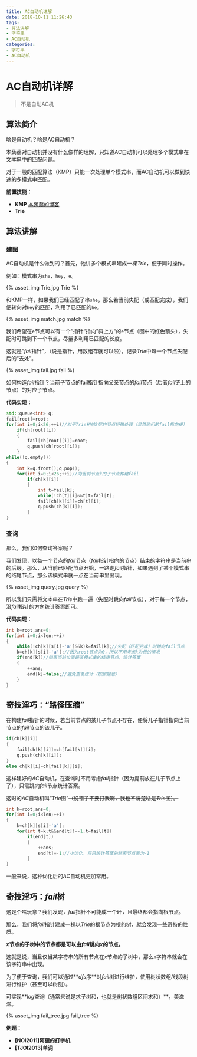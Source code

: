 ```yaml
---
title: AC自动机详解
date: 2018-10-11 11:26:43
tags:
- 算法讲解
- 字符串
- AC自动机
categories:
- 字符串
- AC自动机
---
```


# AC自动机详解

> 不是自动AC机

## 算法简介

啥是自动机？啥是AC自动机？

本蒟蒻对自动机并没有什么像样的理解，只知道AC自动机可以处理多个模式串在文本串中的匹配问题。

对于一般的匹配算法（KMP）只能一次处理单个模式串，而AC自动机可以做到快速的多模式串匹配。

**前置技能：**

- **KMP** [本蒟蒻的博客](https://blog.c0per.org/2018-03/kmp/)
- **Trie**

<!-- more -->

## 算法讲解

### 建图

AC自动机是什么做到的？首先，他讲多个模式串建成一棵$Trie$，便于同时操作。

例如：模式串为`she`，`hey`，`e`。

{% asset_img Trie.jpg Trie %}

和KMP一样，如果我们已经匹配了串`she`，那么若当前失配（或匹配完成），我们便转向对`hey`的匹配，利用了已匹配的`he`。

{% asset_img match.jpg match %}

我们希望在`e`节点可以有一个“指针“指向”斜上方“的`e`节点（图中的红色箭头），失配时可跳到下一个节点，尽量多利用已匹配的长度。

这就是“$fail$指针”，（说是指针，用数组存就可以啦），记录$Trie$中每一个节点失配后的“去处”。

{% asset_img fail.jpg fail %}

如何构造$fail$指针？当前子节点的fail指针指向父亲节点的$fail$节点（后者$fail$链上的节点）的对应子节点。

**代码实现：**

```c++
std::queue<int> q;
fail[root]=root;
for(int i=0;i<26;++i)//对于Trie树前2层的节点特殊处理（显然他们的fail指向根）
    if(ch[root][i])
    {
        fail[ch[root][i]]=root;
        q.push(ch[root][i]);
    }
while(!q.empty())
{
    int k=q.front();q.pop();
    for(int i=0;i<26;++i)//为当前节点k的子节点构建fail
        if(ch[k][i])
        {
            int t=fail[k];
            while(!ch[t][i]&&t)t=fail[t];
            fail[ch[k][i]]=ch[t][i];
            q.push(ch[k][i]);
        }
}
```

### 查询

那么，我们如何查询答案呢？

我们发现，以每一个节点的$fail$节点（$fail$指针指向的节点）结束的字符串是当前串的后缀。那么，从当前已匹配节点开始，一路走$fail$指针，如果遇到了某个模式串的结尾节点，那么该模式串就一点在当前串里出现。

{% asset_img query.jpg query %}

所以我们只需将文本串在$Trie$中跑一遍（失配时跳向$fail$节点），对于每一个节点，沿$fail$指针的方向统计答案即可。

**代码实现：**

```c++
int k=root,ans=0;
for(int i=0;i<len;++i)
{
    while(!ch[k][s[i]-'a']&&k)k=fail[k];//失配（匹配完成）时跳向fail节点
    k=ch[k][s[i]-'a'];//因为root节点为0，所以不用考虑k为根的情况
    if(end[k])//如果当前位置是某模式串的结束节点，统计答案
    {
        ++ans;
        end[k]=false;//避免重复统计（按照题意）
    }
}
```

## 奇技淫巧：“路径压缩”

在构建$fail$指针的时候，若当前节点的某儿子节点不存在，便将儿子指针指向当前节点的$fail$节点的该儿子。

```c++
if(ch[k][i])
{
    fail[ch[k][i]]=ch[fail[k]][i];
    q.push(ch[k][i]);
}
else ch[k][i]=ch[fail[k]][i];
```

这样建好的$AC$自动机，在查询时不用考虑$fail$指针（因为提前放在儿子节点上了），只需跳向$fail$节点统计答案。

这时的$AC$自动机叫“$Trie$图”~~（说错了不要打我啊，我也不清楚啥是$Trie$图）。~~

```c++
int k=root,ans=0;
for(int i=0;i<len;++i)
{
    k=ch[k][s[i]-'a'];
    for(int t=k;t&&end[t]!=-1;t=fail[t])
        if(end[t])
        {
            ++ans;
            end[t]=-1;//小优化，将已统计答案的结束节点置为-1
        }
}
```

一般来说，这种优化后的$AC$自动机更加常用。

## 奇技淫巧：$fail$树

这是个啥玩意？我们发现，$fail$指针不可能成一个环，且最终都会指向根节点。

那么，我们将$fail$指针建成一棵以$Trie$的根节点为根的树，就会发现一些奇特的性质。

**$x$节点的子树中的节点都是可以由$fail$跳向$x$的节点。**

这就是说，当且仅当某字符串的所有节点在$x$节点的子树中，那么$x$字符串就会在该字符串中出现。

为了便于查询，我们可以通过**$dfs$序**对$fail$树进行维护，使用树状数组/线段树进行维护（甚至可以树剖）。

可实现**$log$查询（通常来说是求子树和，也就是树状数组区间求和）**，美滋滋。

{% asset_img fail_tree.jpg fail_tree %}

**例题：**

- **[NOI2011]阿狸的打字机**
- **[TJOI2013]单词**
